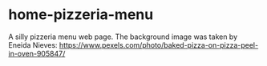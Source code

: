 # home-pizzeria-menu

A silly pizzeria menu web page. The background image was taken by Eneida Nieves: https://www.pexels.com/photo/baked-pizza-on-pizza-peel-in-oven-905847/